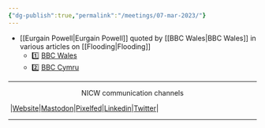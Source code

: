 ```yaml
---
{"dg-publish":true,"permalink":"/meetings/07-mar-2023/"}
---
```



- [[Eurgain Powell\|Eurgain Powell]] quoted by [[BBC Wales\|BBC Wales]] in various articles on [[Flooding\|Flooding]] 
	- 1️⃣ [BBC Wales](https://www.bbc.co.uk/news/uk-wales-64867941)
	- 2️⃣ [BBC Cymru](https://www.bbc.co.uk/cymrufyw/64866599 )

***
<p style="text-align: center;">NICW communication channels</p>

󠁧 |[Website](https://nationalinfrastructurecommission.wales)|[Mastodon](https://toot.wales/@NICW)|[Pixelfed](https://pix.toot.wales/NICW)|[Linkedin](https://www.linkedin.com/company/26268509/)|[Twitter](https://twitter.com/InfraCommCymru)|
***
